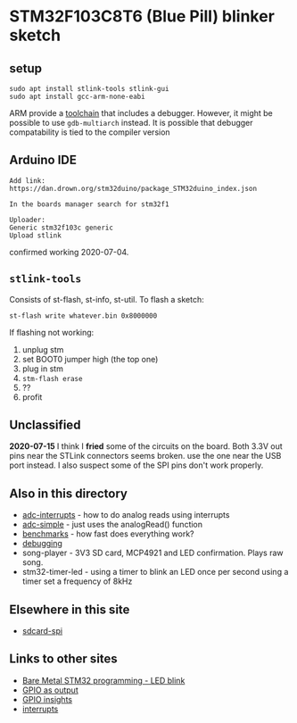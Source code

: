 # STM32F103C8T6 (Blue Pill) blinker sketch


## setup

```
sudo apt install stlink-tools stlink-gui
sudo apt install gcc-arm-none-eabi
```
ARM provide a [toolchain](https://developer.arm.com/tools-and-software/open-source-software/developer-tools/gnu-toolchain/gnu-rm/downloads) that includes a debugger. However, it might be possible to use `gdb-multiarch` instead. It is possible that debugger compatability is tied to the compiler version

## Arduino IDE

```
Add link:
https://dan.drown.org/stm32duino/package_STM32duino_index.json

In the boards manager search for stm32f1

Uploader:
Generic stm32f103c generic
Upload stlink
```

confirmed working 2020-07-04.

## `stlink-tools`

Consists of st-flash, st-info, st-util. To flash a sketch:
```
st-flash write whatever.bin 0x8000000
```

If flashing not working:

1. unplug stm
2. set BOOT0 jumper high (the top one)
3. plug in stm
4. `stm-flash erase`
5. ??
6. profit


## Unclassified

**2020-07-15** I think I **fried** some of the circuits on the board. Both 3.3V out pins near the STLink connectors seems broken. use the one near the USB port instead. I also suspect some of the SPI pins don't work properly.


## Also in this directory

* [adc-interrupts](adc-interrupts) - how to do analog reads using interrupts
* [adc-simple](adc-simple) - just uses the analogRead() function
* [benchmarks](benchmarks) - how fast does everything work?
* [debugging](debugging.txt)
* song-player - 3V3 SD card, MCP4921 and LED confirmation. Plays raw song.
* stm32-timer-led - using a timer to blink an LED once per second using a timer set a frequency of 8kHz

## Elsewhere in this site

* [sdcard-spi](../sdcard-spi)

## Links to other sites

* [Bare Metal STM32 programming - LED blink](https://freeelectron.ro/bare-metal-stm32-led-blink/)
* [GPIO as output](https://www.gadgetronicx.com/stm32-microcontroller-gpio-output/)
* [GPIO insights](http://embedded-lab.com/blog/stm32-gpio-ports-insights/)
* [interrupts](https://www.electronicshub.org/working-with-interrupts-in-stm32f103c8t6/)
